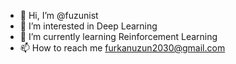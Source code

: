 - 👋 Hi, I’m @fuzunist
- 👀 I’m interested in Deep Learning
- 🌱 I’m currently learning Reinforcement Learning
- 📫 How to reach me furkanuzun2030@gmail.com

<!---
fuzunist/fuzunist is a ✨ special ✨ repository because its `README.md` (this file) appears on your GitHub profile.
You can click the Preview link to take a look at your changes.
--->

